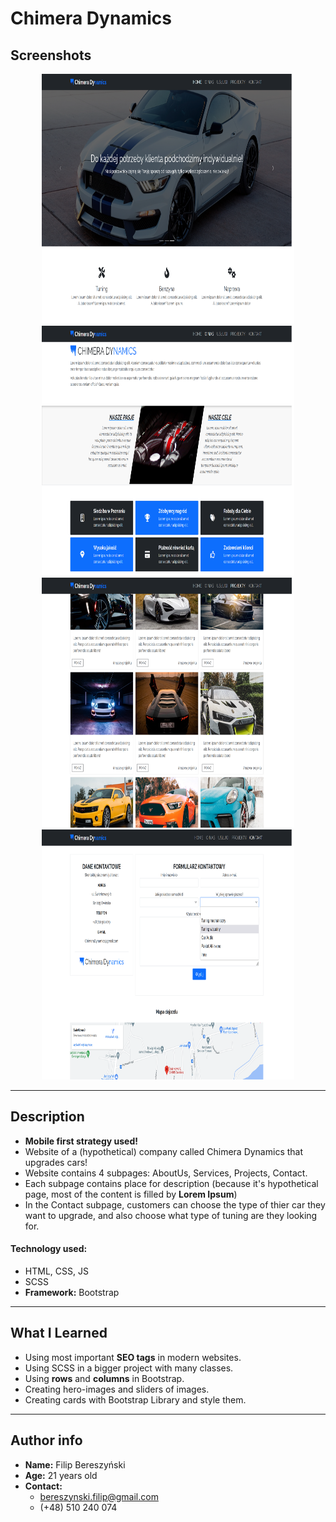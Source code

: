 # Chimera Dynamics

## Screenshots
<p align="center">
    <img src="./img/README_images/readme_img_01.png" width="80%" height="400px"></img>
    <br/>
    <img src="./img/README_images/readme_img_02.png" width="80%" height="400px"></img>
    <br/>
    <img src="./img/README_images/readme_img_03.png" width="80%" height="400px"></img>
    <br/>
    <img src="./img/README_images/readme_img_04.png" width="80%" height="400px"></img>
</p>

<hr/>

## Description

- **Mobile first strategy used!**
- Website of a (hypothetical) company called Chimera Dynamics that upgrades cars!
- Website contains 4 subpages: AboutUs, Services, Projects, Contact.
- Each subpage contains place for description (because it's hypothetical page, most of the content is filled by **Lorem Ipsum**)
- In the Contact subpage, customers can choose the type of thier car they want to upgrade, and also choose what type of tuning are they looking for.

#### Technology used:
- HTML, CSS, JS
- SCSS
- **Framework:** Bootstrap

<hr/>

## What I Learned

- Using most important **SEO tags** in modern websites.
- Using SCSS in a bigger project with many classes.
- Using **rows** and **columns** in Bootstrap.
- Creating hero-images and sliders of images.
- Creating cards with Bootstrap Library and style them.

<hr/>

## Author info

- **Name:** Filip Bereszyński
- **Age:** 21 years old
- **Contact:**
    - bereszynski.filip@gmail.com
    - (+48) 510 240 074
